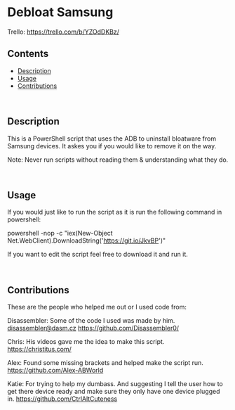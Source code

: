 # Debloat Samsung

Trello: https://trello.com/b/YZOdDKBz/

## Contents
 - [Description](#description)
 - [Usage](#usage)
 - [Contributions](#contributions)

&nbsp;

## Description

This is a PowerShell script that uses the ADB to uninstall bloatware from Samsung devices.
It askes you if you would like to remove it on the way.

Note: Never run scripts without reading them & understanding what they do.

&nbsp;

## Usage
If you would just like to run the script as it is run the following command in powershell:

  powershell -nop -c "iex(New-Object Net.WebClient).DownloadString('https://git.io/JkvBP')"
  
If you want to edit the script feel free to download it and run it.

&nbsp;

## Contributions
These are the people who helped me out or I used code from:

Disassembler: Some of the code I used was made by him.
<disassembler@dasm.cz> <https://github.com/Disassembler0/>

Chris: His videos gave me the idea to make this script.
<https://christitus.com/>

Alex: Found some missing brackets and helped make the script run.
<https://github.com/Alex-ABWorld>

Katie: For trying to help my dumbass. And suggesting I tell the user how to get there device ready and make sure they only have one device plugged in.
<https://github.com/CtrlAltCuteness>
